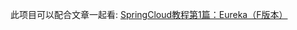 此项目可以配合文章一起看:
[SpringCloud教程第1篇：Eureka（F版本）](https://www.fangzhipeng.com/springcloud/2018/08/30/sc-f1-eureka/)